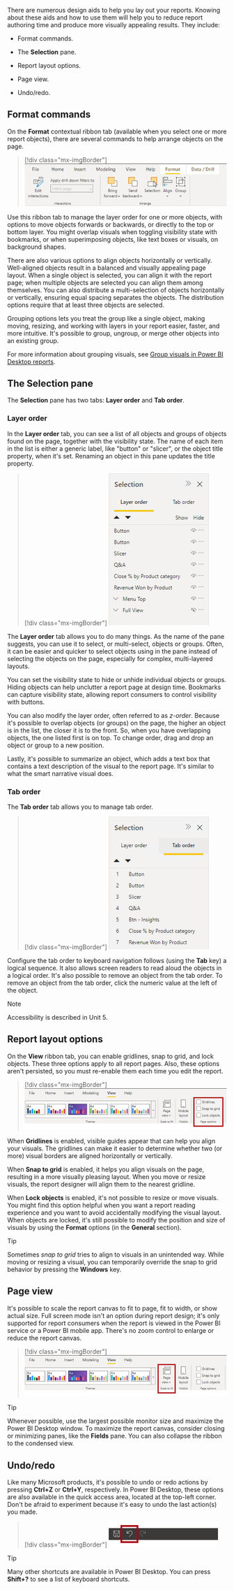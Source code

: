 There are numerous design aids to help you lay out your reports. Knowing about these aids and how to use them will help you to reduce report authoring time and produce more visually appealing results. They include:

-   Format commands.

-   The **Selection** pane.

-   Report layout options.

-   Page view.

-   Undo/redo.

## Format commands

On the **Format** contextual ribbon tab (available when you select one or more report objects), there are several commands to help arrange objects on the page.

> [!div class="mx-imgBorder"]
> [![Screenshot of the Power BI Desktop Format contextual ribbon tab.](../media/format-contextual-ribbon.png)](../media/format-contextual-ribbon.png#lightbox)

Use this ribbon tab to manage the layer order for one or more objects, with options to move objects forwards or backwards, or directly to the top or bottom layer. You might overlap visuals when toggling visibility state with bookmarks, or when superimposing objects, like text boxes or visuals, on background shapes.

There are also various options to align objects horizontally or vertically. Well-aligned objects result in a balanced and visually appealing page layout. When a single object is selected, you can align it with the report page; when multiple objects are selected you can align them among themselves. You can also distribute a multi-selection of objects horizontally or vertically, ensuring equal spacing separates the objects. The distribution options require that at least three objects are selected.

Grouping options lets you treat the group like a single object, making moving, resizing, and working with layers in your report easier, faster, and more intuitive. It's possible to group, ungroup, or merge other objects into an existing group.

For more information about grouping visuals, see [Group visuals in Power BI Desktop reports](/power-bi/create-reports/desktop-grouping-visuals/?azure-portal=true).

## The Selection pane

The **Selection** pane has two tabs: **Layer order** and **Tab order**.

### Layer order

In the **Layer order** tab, you can see a list of all objects and groups of objects found on the page, together with the visibility state. The name of each item in the list is either a generic label, like "button" or "slicer", or the object title property, when it's set. Renaming an object in this pane updates the title property.

> [!div class="mx-imgBorder"]
> [![Screenshot of the Selection pane and the Layer order tab. Several objects and groups are listed.](../media/selection-pane-layer-order.png)](../media/selection-pane-layer-order.png#lightbox)

The **Layer order** tab allows you to do many things. As the name of the pane suggests, you can use it to select, or multi-select, objects or groups. Often, it can be easier and quicker to select objects using in the pane instead of selecting the objects on the page, especially for complex, multi-layered layouts.

You can set the visibility state to hide or unhide individual objects or groups. Hiding objects can help unclutter a report page at design time. Bookmarks can capture visibility state, allowing report consumers to control visibility with buttons.

You can also modify the layer order, often referred to as *z-order*. Because it's possible to overlap objects (or groups) on the page, the higher an object is in the list, the closer it is to the front. So, when you have overlapping objects, the one listed first is on top. To change order, drag and drop an object or group to a new position.

Lastly, it's possible to summarize an object, which adds a text box that contains a text description of the visual to the report page. It's similar to what the smart narrative visual does.

### Tab order

The **Tab order** tab allows you to manage tab order.

> [!div class="mx-imgBorder"]
> [![Screenshot of the Selection pane and the Tab order tab. Several objects and groups are listed.](../media/selection-pane-tab-order.png)](../media/selection-pane-tab-order.png#lightbox)

Configure the tab order to keyboard navigation follows (using the **Tab** key) a logical sequence. It also allows screen readers to read aloud the objects in a logical order. It's also possible to remove an object from the tab order. To remove an object from the tab order, click the numeric value at the left of the object.

> [!NOTE]
> Accessibility is described in Unit 5.

## Report layout options

On the **View** ribbon tab, you can enable gridlines, snap to grid, and lock objects. These three options apply to all report pages. Also, these options aren't persisted, so you must re-enable them each time you edit the report.

> [!div class="mx-imgBorder"]
> [![Screenshot of the View ribbon tab, with the page options Gridlines, Snap to grid, and Lock objects.](../media/view-ribbon-tab-page-options.png)](../media/view-ribbon-tab-page-options.png#lightbox)

When **Gridlines** is enabled, visible guides appear that can help you align your visuals. The gridlines can make it easier to determine whether two (or more) visual borders are aligned horizontally or vertically.

When **Snap to grid** is enabled, it helps you align visuals on the page, resulting in a more visually pleasing layout. When you move or resize visuals, the report designer will align them to the nearest gridline.

When **Lock objects** is enabled, it's not possible to resize or move visuals. You might find this option helpful when you want a report reading experience and you want to avoid accidentally modifying the visual layout. When objects are locked, it's still possible to modify the position and size of visuals by using the **Format** options (in the **General** section).

> [!TIP]
> Sometimes *snap to grid* tries to align to visuals in an unintended way. While moving or resizing a visual, you can temporarily override the snap to grid behavior by pressing the **Windows** key.

## Page view

It's possible to scale the report canvas to fit to page, fit to width, or show actual size. Full screen mode isn't an option during report design; it's only supported for report consumers when the report is viewed in the Power BI service or a Power BI mobile app. There's no zoom control to enlarge or reduce the report canvas.

> [!div class="mx-imgBorder"]
> [![Screenshot of the View ribbon tab, and highlights the Page view command.](../media/view-ribbon-tab-page-view.png)](../media/view-ribbon-tab-page-view.png#lightbox)

> [!TIP]
> Whenever possible, use the largest possible monitor size and maximize the Power BI Desktop window. To maximize the report canvas, consider closing or minimizing panes, like the **Fields** pane. You can also collapse the ribbon to the condensed view.

## Undo/redo

Like many Microsoft products, it's possible to undo or redo actions by pressing **Ctrl+Z** or **Ctrl+Y**, respectively. In Power BI Desktop, these options are also available in the quick access area, located at the top-left corner. Don't be afraid to experiment because it's easy to undo the last action(s) you made.

> [!div class="mx-imgBorder"]
> [![Screenshot of the undo quick access command, located at the top-left of the Power BI Desktop window.](../media/undo.png)](../media/undo.png#lightbox)

> [!TIP]
> Many other shortcuts are available in Power BI Desktop. You can press **Shift+?** to see a list of keyboard shortcuts.

